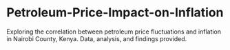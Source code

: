 # Petroleum-Price-Impact-on-Inflation
Exploring the correlation between petroleum price fluctuations and inflation in Nairobi County, Kenya. Data, analysis, and findings provided.
